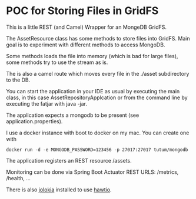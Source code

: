 POC for Storing Files in GridFS
===============================

This is a little REST (and Camel) Wrapper for an MongeDB GridFS.

The AssetResource class has some methods to store files into GridFS. Main goal is to experiment with different methods to access MongoDB.

Some methods loads the file into memory (which is bad for large files), some methods try to use the stream as is.

The is also a camel route which moves every file in the ./asset subdirectory to the DB.

You can start the application in your IDE as usual by executing the main class, in this case AssetRepositoryApplcation or from the command line
by executing the fatjar with java -jar.
 
The application expects a mongodb to be present (see application.properties).

I use a docker instance with boot to docker on my mac. You can create one with

    docker run -d -e MONGODB_PASSWORD=123456 -p 27017:27017 tutum/mongodb
    
The application registers an REST resource /assets. 

Monitoring can be done via Spring Boot Actuator REST URLS: /metrics, /health, ...

There is also [jolokia](https://jolokia.org/) installed to use [hawtio](http://hawt.io/).

